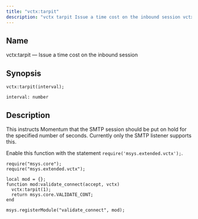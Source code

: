 ```yaml
---
title: "vctx:tarpit"
description: "vctx tarpit Issue a time cost on the inbound session vctx tarpit interval This instructs Momentum that the SMTP session should be put on hold for the specified number of seconds Currently only the SMTP listener supports this Enable this function with the statement require msys extended vctx Example 70..."
---
```


<a name="lua.ref.vctx_tarpit"></a> 
## Name

vctx:tarpit — Issue a time cost on the inbound session

<a name="idp19288736"></a> 
## Synopsis

`vctx:tarpit(interval);`

`interval: number`<a name="idp19291696"></a> 
## Description

This instructs Momentum that the SMTP session should be put on hold for the specified number of seconds. Currently only the SMTP listener supports this.

Enable this function with the statement `require('msys.extended.vctx');`.

<a name="lua.ref.vctx_tarpit.example"></a> 


```
require("msys.core");
require("msys.extended.vctx");

local mod = {};
function mod:validate_connect(accept, vctx)
  vctx:tarpit(1);
  return msys.core.VALIDATE_CONT;
end

msys.registerModule("validate_connect", mod);
```